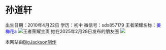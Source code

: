 # 孙道轩
出生日期：2010年4月22日 
学历：初中
微信号：sdx857179
王者荣耀名称：<font color=Blue>姜梅花a</font>
![王者荣耀主页](https://bigjackson.us.kg/sdx/wz.jpg)
她在2025年2月28日发布的朋友圈
![](https://bigjackson.us.kg/sdx/IMG_0335.jpeg)

本网站由[BigJackson制作](https://bigjackson.us.kg)